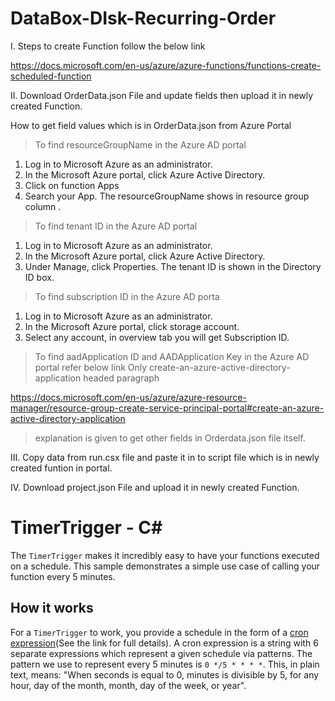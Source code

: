 # DataBox-DIsk-Recurring-Order

 I. Steps to create Function follow the below link
 
https://docs.microsoft.com/en-us/azure/azure-functions/functions-create-scheduled-function

II. Download OrderData.json File and update fields then upload it in newly created Function.

How to get field values which is in OrderData.json from Azure Portal

> To find resourceGroupName in the Azure AD portal
1.	Log in to Microsoft Azure as an administrator.
2.	In the Microsoft Azure portal, click Azure Active Directory.
3.	Click on function Apps
4.	Search your App. The resourceGroupName  shows in resource group column .

> To find tenant ID in the Azure AD portal

1.	Log in to Microsoft Azure as an administrator.
2.	In the Microsoft Azure portal, click Azure Active Directory.
3.	Under Manage, click Properties. The tenant ID is shown in the Directory ID box.

> To find subscription ID in the Azure AD porta

1. 	Log in to Microsoft Azure as an administrator.
2.	In the Microsoft Azure portal, click storage account.
3.	Select any account, in overview tab you will get Subscription ID.

>  To find aadApplication ID and AADApplication Key in the Azure AD portal refer below link 
	Only create-an-azure-active-directory-application headed paragraph

https://docs.microsoft.com/en-us/azure/azure-resource-manager/resource-group-create-service-principal-portal#create-an-azure-active-directory-application

>  explanation is given to get other fields in Orderdata.json file itself.

III.  Copy data from run.csx file and paste it in to script file which is in newly created funtion in portal.

IV.   Download project.json File and upload it in newly created Function.
    
# TimerTrigger - C<span>#</span>

The `TimerTrigger` makes it incredibly easy to have your functions executed on a schedule. This sample demonstrates a simple use case of calling your function every 5 minutes.

## How it works

For a `TimerTrigger` to work, you provide a schedule in the form of a [cron expression](https://en.wikipedia.org/wiki/Cron#CRON_expression)(See the link for full details). A cron expression is a string with 6 separate expressions which represent a given schedule via patterns. The pattern we use to represent every 5 minutes is `0 */5 * * * *`. This, in plain text, means: "When seconds is equal to 0, minutes is divisible by 5, for any hour, day of the month, month, day of the week, or year".
